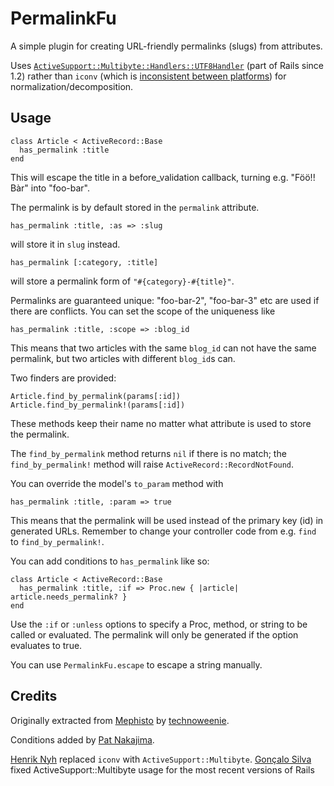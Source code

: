 # PermalinkFu

A simple plugin for creating URL-friendly permalinks (slugs) from attributes.

Uses [`ActiveSupport::Multibyte::Handlers::UTF8Handler`](http://api.rubyonrails.org/classes/ActiveSupport/Multibyte/Handlers/UTF8Handler.html) (part of Rails since 1.2) rather than `iconv` (which is [inconsistent between platforms](http://blade.nagaokaut.ac.jp/cgi-bin/scat.rb/ruby/ruby-talk/243426)) for normalization/decomposition.


## Usage

    class Article < ActiveRecord::Base
      has_permalink :title
    end

This will escape the title in a before_validation callback, turning e.g. "Föö!! Bàr" into "foo-bar".

The permalink is by default stored in the `permalink` attribute.

    has_permalink :title, :as => :slug
  
will store it in `slug` instead.

    has_permalink [:category, :title]
  
will store a permalink form of `"#{category}-#{title}"`.

Permalinks are guaranteed unique: "foo-bar-2", "foo-bar-3" etc are used if there are conflicts. You can set the scope of the uniqueness like

    has_permalink :title, :scope => :blog_id

This means that two articles with the same `blog_id` can not have the same permalink, but two articles with different `blog_id`s can.

Two finders are provided:

    Article.find_by_permalink(params[:id])
    Article.find_by_permalink!(params[:id])
    
These methods keep their name no matter what attribute is used to store the permalink.

The `find_by_permalink` method returns `nil` if there is no match; the `find_by_permalink!` method will raise `ActiveRecord::RecordNotFound`.

You can override the model's `to_param` method with

    has_permalink :title, :param => true
    
This means that the permalink will be used instead of the primary key (id) in generated URLs. Remember to change your controller code from e.g. `find` to `find_by_permalink!`.

You can add conditions to `has_permalink` like so:

  	class Article < ActiveRecord::Base
  	  has_permalink :title, :if => Proc.new { |article| article.needs_permalink? }
  	end

Use the `:if` or `:unless` options to specify a Proc, method, or string to be called or evaluated. The permalink will only be generated if the option evaluates to true.

You can use `PermalinkFu.escape` to escape a string manually.


## Credits

Originally extracted from [Mephisto](http://mephistoblog.com) by [technoweenie](http://github.com/technoweenie/permalink_fu/).

Conditions added by [Pat Nakajima](http://github.com/nakajima/permalink_fu/).

[Henrik Nyh](http://github.com/technoweenie/permalink_fu/) replaced `iconv` with `ActiveSupport::Multibyte`.
[Gonçalo Silva](http://goncalossilva.com) fixed ActiveSupport::Multibyte usage for the most recent versions of Rails
